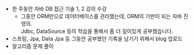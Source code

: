 - 한 주동안 자바 DB 접근 기술 1, 2 강의 수강
  - 그동안 ORM만으로 데이터베이스를 관리했는데, ORM의 기반이 되는 자바 진영의.  
  Jdbc, DataSource 등의 학습을 통해서 좀 더 깊이있게 공부했습니다.
- 스프링, Jpa, Data Jpa 등 그동안 공부했던 기록을 남기기 위해서 blog 업로드
- 알고리즘 문제 풀이
